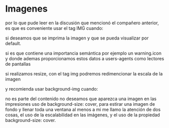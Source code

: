 # Imagenes

por lo que pude leer en la discusión que mencionó el compañero anterior, es que es conveniente usar el tag IMG cuando:

si deseamos que se imprima la imagen y que se pueda visualizar por default.

si es que contiene una importancia semántica por ejemplo un warning.icon y donde ademas proporcionamos estos datos a users-agents como lectores de pantallas

si realizamos resize, con el tag img podremos redimencionar la escala de la imagen

y recomienda usar background-img cuando:

no es parte del contenido
no deseamos que aparezca una imagen en las impresiones
uso de background-size: cover, para estirar una imagen de fondo y llenar toda una ventana
al menos a mi me llamo la atención de dos cosas, el uso de la escalabilidad en las imágenes, y el uso de la propiedad background-size: cover.
